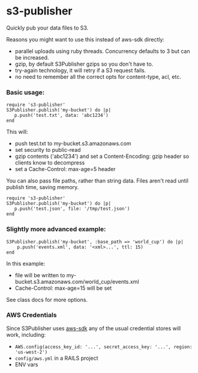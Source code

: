 # s3-publisher

Quickly pub your data files to S3.

Reasons you might want to use this instead of aws-sdk directly:

  * parallel uploads using ruby threads.  Concurrency defaults to 3 but can be increased.
  * gzip, by default S3Publisher gzips so you don't have to.
  * try-again technology, it will retry if a S3 request fails.
  * no need to remember all the correct opts for content-type, acl, etc.

### Basic usage:

```
require 's3-publisher'
S3Publisher.publish('my-bucket') do |p|
   p.push('test.txt', data: 'abc1234')
end
```

This will:

 * push test.txt to my-bucket.s3.amazonaws.com
 * set security to public-read
 * gzip contents ('abc1234') and set a Content-Encoding: gzip header so clients know to decompress
 * set a Cache-Control: max-age=5 header


You can also pass file paths, rather than string data.  Files aren't read until publish time, saving memory.

```
require 's3-publisher'
S3Publisher.publish('my-bucket') do |p|
   p.push('test.json', file: '/tmp/test.json')
end
```

### Slightly more advanced example:

```
S3Publisher.publish('my-bucket', :base_path => 'world_cup') do |p|
    p.push('events.xml', data: '<xml>...', ttl: 15)
end
```

In this example:

 * file will be written to my-bucket.s3.amazonaws.com/world_cup/events.xml
 * Cache-Control: max-age=15 will be set

See class docs for more options.

### AWS Credentials

Since S3Publisher uses [aws-sdk](https://github.com/aws/aws-sdk-ruby) any of the usual credential stores will work, including:

 * `AWS.config(access_key_id: '...', secret_access_key: '...', region: 'us-west-2')`
 * `config/aws.yml` in a RAILS project
 * ENV vars

